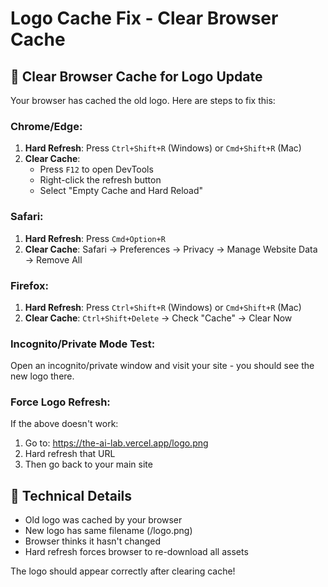 # Logo Cache Fix - Clear Browser Cache

## 🔄 Clear Browser Cache for Logo Update

Your browser has cached the old logo. Here are steps to fix this:

### **Chrome/Edge:**
1. **Hard Refresh**: Press `Ctrl+Shift+R` (Windows) or `Cmd+Shift+R` (Mac)
2. **Clear Cache**: 
   - Press `F12` to open DevTools
   - Right-click the refresh button
   - Select "Empty Cache and Hard Reload"

### **Safari:**
1. **Hard Refresh**: Press `Cmd+Option+R`
2. **Clear Cache**: Safari → Preferences → Privacy → Manage Website Data → Remove All

### **Firefox:**
1. **Hard Refresh**: Press `Ctrl+Shift+R` (Windows) or `Cmd+Shift+R` (Mac)
2. **Clear Cache**: `Ctrl+Shift+Delete` → Check "Cache" → Clear Now

### **Incognito/Private Mode Test:**
Open an incognito/private window and visit your site - you should see the new logo there.

### **Force Logo Refresh:**
If the above doesn't work:
1. Go to: https://the-ai-lab.vercel.app/logo.png
2. Hard refresh that URL
3. Then go back to your main site

## 🔧 Technical Details
- Old logo was cached by your browser
- New logo has same filename (/logo.png) 
- Browser thinks it hasn't changed
- Hard refresh forces browser to re-download all assets

The logo should appear correctly after clearing cache!